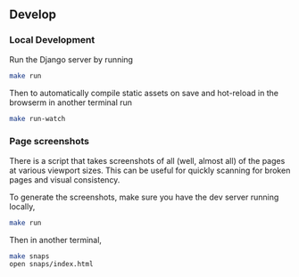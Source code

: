 ## Develop

### Local Development

Run the Django server by running

``` sh
make run
```

Then to automatically compile static assets on save and hot-reload in the browserm in another terminal run

``` sh
make run-watch
```

### Page screenshots

There is a script that takes screenshots of all (well, almost all) of the pages at various viewport sizes. This can be useful for quickly scanning for broken pages and visual consistency. 

To generate the screenshots, make sure you have the dev server running locally,

```sh
make run
```

Then in another terminal,

```sh
make snaps
open snaps/index.html
```
